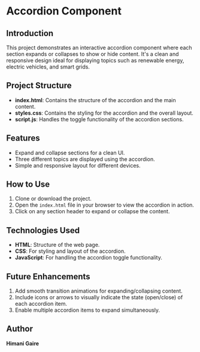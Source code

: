 # Accordion Component

## Introduction
This project demonstrates an interactive accordion component where each section expands or collapses to show or hide content. It's a clean and responsive design ideal for displaying topics such as renewable energy, electric vehicles, and smart grids.

## Project Structure
- **index.html**: Contains the structure of the accordion and the main content.
- **styles.css**: Contains the styling for the accordion and the overall layout.
- **script.js**: Handles the toggle functionality of the accordion sections.

## Features
- Expand and collapse sections for a clean UI.
- Three different topics are displayed using the accordion.
- Simple and responsive layout for different devices.

## How to Use
1. Clone or download the project.
2. Open the `index.html` file in your browser to view the accordion in action.
3. Click on any section header to expand or collapse the content.

## Technologies Used
- **HTML**: Structure of the web page.
- **CSS**: For styling and layout of the accordion.
- **JavaScript**: For handling the accordion toggle functionality.

## Future Enhancements
1. Add smooth transition animations for expanding/collapsing content.
2. Include icons or arrows to visually indicate the state (open/close) of each accordion item.
3. Enable multiple accordion items to expand simultaneously.

## Author
**Himani Gaire**
